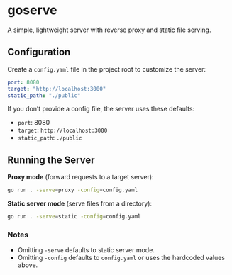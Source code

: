 # goserve
A simple, lightweight server with reverse proxy and static file serving.


## Configuration

Create a `config.yaml` file in the project root to customize the server:

```yaml
port: 8080
target: "http://localhost:3000"
static_path: "./public"
```

If you don’t provide a config file, the server uses these defaults:

- `port`: 8080
- `target`: `http://localhost:3000`
- `static_path`: `./public`

## Running the Server

**Proxy mode** (forward requests to a target server):

```bash
go run . -serve=proxy -config=config.yaml
```

**Static server mode** (serve files from a directory):

```bash
go run . -serve=static -config=config.yaml
```

### Notes

- Omitting `-serve` defaults to static server mode.
- Omitting `-config` defaults to `config.yaml` or uses the hardcoded values above.
